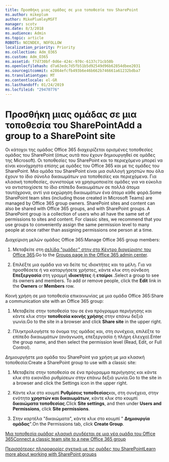 ```yaml
---
title: Προσθήκη μιας ομάδας σε μια τοποθεσία του SharePoint
ms.author: mikeplum
author: MikePlumleyMSFT
manager: scotv
ms.date: 8/3/2018
ms.audience: Admin
ms.topic: article
ROBOTS: NOINDEX, NOFOLLOW
localization_priority: Priority
ms.collection: Adm_O365
ms.custom: Adm_O365
ms.assetid: f7d730bf-0d6e-424c-970c-6137c71cb50b
ms.openlocfilehash: d7a63edc7d5fb51b5d92549d96b62854dbee2031
ms.sourcegitcommit: e2864efcfb493b6e46b662b746661a61232bdba7
ms.translationtype: MT
ms.contentlocale: el-GR
ms.lasthandoff: 01/24/2019
ms.locfileid: "29470776"
---
```

# <a name="add-a-group-to-a-sharepoint-site"></a><span data-ttu-id="ef285-102">Προσθήκη μιας ομάδας σε μια τοποθεσία του SharePoint</span><span class="sxs-lookup"><span data-stu-id="ef285-102">Add a group to a SharePoint site</span></span>

<span data-ttu-id="ef285-p101">Οι κάτοχοι της ομάδας Office 365 διαχειρίζεται ορισμένες τοποθεσίες ομάδας του SharePoint (όπως αυτά που έχουν δημιουργηθεί σε ομάδες της Microsoft). Οι τοποθεσίες του SharePoint και το περιεχόμενο μπορεί να είναι κοινόχρηστο επίσης με ομάδες του Office 365 και με τις ομάδες του SharePoint. Μια ομάδα του SharePoint είναι μια συλλογή χρηστών που όλα έχουν το ίδιο σύνολο δικαιωμάτων για τοποθεσίες και περιεχόμενα. Για κλασική τοποθεσίες, συνιστούμε να χρησιμοποιείτε ομάδες για να εύκολα να αντιστοιχίσετε το ίδιο επίπεδο δικαιωμάτων σε πολλά άτομα ταυτόχρονα, αντί για εκχώρηση δικαιωμάτων ένα άτομο κάθε φορά.</span><span class="sxs-lookup"><span data-stu-id="ef285-p101">Some SharePoint team sites (including those created in Microsoft Teams) are managed by Office 365 group owners. SharePoint sites and content can also be shared with Office 365 groups, and with SharePoint groups. A SharePoint group is a collection of users who all have the same set of permissions to sites and content. For classic sites, we recommend that you use groups to conveniently assign the same permission level to many people at once rather than assigning permissions one person at a time.</span></span>
  
<span data-ttu-id="ef285-107">Διαχείριση μελών ομάδας Office 365:</span><span class="sxs-lookup"><span data-stu-id="ef285-107">Manage Office 365 group members:</span></span>
  
1. <span data-ttu-id="ef285-108">Μεταβείτε στη [σελίδα "ομάδες" στην στο Κέντρο διαχείρισης του Office 365](https://portal.office.com/adminportal/home#/groups).</span><span class="sxs-lookup"><span data-stu-id="ef285-108">Go to the [Groups page in the Office 365 admin center](https://portal.office.com/adminportal/home#/groups).</span></span>
    
2. <span data-ttu-id="ef285-p102">Επιλέξτε μια ομάδα για να δείτε τις ιδιοκτήτες και τα μέλη. Για να προσθέσετε ή να καταργήσετε χρήστες, κάντε κλικ στη σύνδεση **Επεξεργασία** στη γραμμή **ιδιοκτήτες** ή **εταίροι** .</span><span class="sxs-lookup"><span data-stu-id="ef285-p102">Select a group to see its owners and members. To add or remove people, click the **Edit** link in the **Owners** or **Members** row.</span></span> 
    
<span data-ttu-id="ef285-111">Κοινή χρήση σε μια τοποθεσία επικοινωνίας με μια ομάδα Office 365:</span><span class="sxs-lookup"><span data-stu-id="ef285-111">Share a communication site with an Office 365 group:</span></span>
  
1. <span data-ttu-id="ef285-112">Μεταβείτε στην τοποθεσία του σε ένα πρόγραμμα περιήγησης και κάντε κλικ στην **τοποθεσία κοινής χρήσης** στην επάνω δεξιά γωνία.</span><span class="sxs-lookup"><span data-stu-id="ef285-112">Go to the site in a browser and click **Share site** in the upper right.</span></span> 
    
2. <span data-ttu-id="ef285-113">Πληκτρολογήστε το όνομα της ομάδας και, στη συνέχεια, επιλέξτε το επίπεδο δικαιωμάτων (ανάγνωση, επεξεργασία ή πλήρη έλεγχο).</span><span class="sxs-lookup"><span data-stu-id="ef285-113">Enter the group name, and then select the permission level (Read, Edit, or Full Control).</span></span>
    
<span data-ttu-id="ef285-114">Δημιουργήστε μια ομάδα του SharePoint για χρήση με μια κλασική τοποθεσία:</span><span class="sxs-lookup"><span data-stu-id="ef285-114">Create a SharePoint group to use with a classic site:</span></span>
  
1. <span data-ttu-id="ef285-115">Μεταβείτε στην τοποθεσία σε ένα πρόγραμμα περιήγησης και κάντε κλικ στο εικονίδιο ρυθμίσεων στην επάνω δεξιά γωνία.</span><span class="sxs-lookup"><span data-stu-id="ef285-115">Go to the site in a browser and click the Settings icon in the upper right.</span></span>
    
2. <span data-ttu-id="ef285-116">Κάντε κλικ στο κουμπί **Ρυθμίσεις τοποθεσίας**και, στη συνέχεια, στην ενότητα **χρηστών και δικαιωμάτων**, κάντε κλικ στο κουμπί **δικαιώματα τοποθεσίας**.</span><span class="sxs-lookup"><span data-stu-id="ef285-116">Click **Site settings**, and then under **Users and Permissions**, click **Site permissions**.</span></span>
    
3. <span data-ttu-id="ef285-117">Στην καρτέλα "δικαιώματα", κάντε κλικ στο κουμπί " **Δημιουργία ομάδας**".</span><span class="sxs-lookup"><span data-stu-id="ef285-117">On the Permissions tab, click **Create Group**.</span></span>
    
[<span data-ttu-id="ef285-118">Μια τοποθεσία ομάδας κλασική συνδέεται σε μια νέα ομάδα του Office 365</span><span class="sxs-lookup"><span data-stu-id="ef285-118">Connect a classic team site to a new Office 365 group</span></span>](https://go.microsoft.com/fwlink/?linkid=2008654)
  
[<span data-ttu-id="ef285-119">Περισσότερες πληροφορίες σχετικά με τις ομάδες του SharePoint</span><span class="sxs-lookup"><span data-stu-id="ef285-119">Learn more about working with SharePoint groups</span></span>](https://go.microsoft.com/fwlink/?linkid=874658)
  

